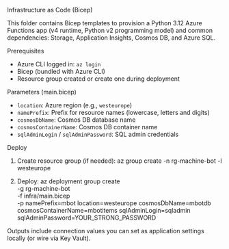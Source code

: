 Infrastructure as Code (Bicep)

This folder contains Bicep templates to provision a Python 3.12 Azure Functions app (v4 runtime, Python v2 programming model) and common dependencies: Storage, Application Insights, Cosmos DB, and Azure SQL.

Prerequisites
- Azure CLI logged in: `az login`
- Bicep (bundled with Azure CLI)
- Resource group created or create one during deployment

Parameters (main.bicep)
- `location`: Azure region (e.g., `westeurope`)
- `namePrefix`: Prefix for resource names (lowercase, letters and digits)
- `cosmosDbName`: Cosmos DB database name
- `cosmosContainerName`: Cosmos DB container name
- `sqlAdminLogin` / `sqlAdminPassword`: SQL admin credentials

Deploy
1) Create resource group (if needed):
   az group create -n rg-machine-bot -l westeurope

2) Deploy:
   az deployment group create \
     -g rg-machine-bot \
     -f infra/main.bicep \
     -p namePrefix=mbot location=westeurope cosmosDbName=mbotdb cosmosContainerName=mbotitems sqlAdminLogin=sqladmin sqlAdminPassword=YOUR_STRONG_PASSWORD

Outputs include connection values you can set as application settings locally (or wire via Key Vault).

